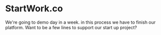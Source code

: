 # StartWork.co
We're going to demo day in a week. in this process we have to finish our platform. Want to be a few lines to support our start up project?
